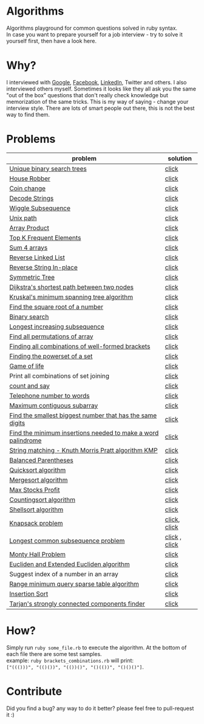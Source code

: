 Algorithms
==========

Algorithms playground for common questions solved in ruby syntax.  
In case you want to prepare yourself for a job interview - try to solve it yourself first, then have a look here.  

# Why?
I interviewed with [Google](https://github.com/sagivo/algorithms/blob/master/src/google-interview-tips.md), [Facebook](https://github.com/sagivo/algorithms/blob/master/src/facebook-interview-tips.md), [LinkedIn](https://github.com/sagivo/algorithms/blob/master/src/linkedin-interview.md), Twitter and others. I also interviewed others myself. 
Sometimes it looks like they all ask you the same "out of the box" questions that don't really check knowledge but memorization of the same tricks. 
This is my way of saying - change your interview style. There are lots of smart people out there, this is not the best way to find them. 

# Problems

| problem                                                                                                                                                                                 | solution                                                                                                                                                                              |
|-----------------------------------------------------------------------------------------------------------------------------------------------------------------------------------------|---------------------------------------------------------------------------------------------------------------------------------------------------------------------------------------|
| [Unique binary search trees](https://leetcode.com/problems/unique-binary-search-trees/description/)                                                                                                                         | [click](https://github.com/sagivo/algorithms/blob/master/src/unique_bsts.rb)                                                                                                                   |
| [House Robber](https://leetcode.com/problems/house-robber/description/)                                                                                                                         | [click](https://github.com/sagivo/algorithms/blob/master/src/house-robber.rb)                                                                                                                   |
| [Coin change](https://leetcode.com/problems/coin-change/description/)                                                                                                                         | [click](https://github.com/sagivo/algorithms/blob/master/src/coin-change.rb)                                                                                                                   |
| [Decode Strings](https://leetcode.com/problems/decode-string/description/)                                                                                                                         | [click](https://github.com/sagivo/algorithms/blob/master/src/decode_string.rb)                                                                                                                   |
| [Wiggle Subsequence](https://leetcode.com/problems/wiggle-subsequence/description/)                                                                                                                         | [click](https://github.com/sagivo/algorithms/blob/master/src/wiggle_subsequence.rb)                                                                                                                   |
| [Unix path](https://leetcode.com/problems/simplify-path/description/)                                                                                                                         | [click](https://github.com/sagivo/algorithms/blob/master/src/simplify_path.rb)                                                                                                                   |
| [Array Product](https://leetcode.com/problems/product-of-array-except-self/description/)                                                                                                                         | [click](https://github.com/sagivo/algorithms/blob/master/src/product-of-array.rb)                                                                                                                   |
| [Top K Frequent Elements](https://leetcode.com/problems/top-k-frequent-elements/description/)                                                                                                                         | [click](https://github.com/sagivo/algorithms/blob/master/src/top-k-elements.rb)                                                                                                                   |
| [Sum 4 arrays](https://leetcode.com/problems/4sum-ii/description/)                                                                                                                         | [click](https://github.com/sagivo/algorithms/blob/master/src/4-sum.rb)                                                                                                                   |
| [Reverse Linked List](https://leetcode.com/problems/reverse-linked-list/description/)                                                                                                                         | [click](https://github.com/sagivo/algorithms/blob/master/src/reverse-linked-list.rb)                                                                                                                   |
| [Reverse String In-place](https://leetcode.com/problems/reverse-string/description/)                                                                                                                         | [click](https://github.com/sagivo/algorithms/blob/master/src/reverse-string-inplace.rb)                                                                                                                   |
| [Symmetric Tree](https://leetcode.com/problems/symmetric-tree/)                                                                                                                         | [click](https://github.com/sagivo/algorithms/blob/master/src/mirror.rb)                                                                                                                   |
| [Dijkstra's shortest path between two nodes](https://en.wikipedia.org/wiki/Dijkstra%27s_algorithm)                                                                                      | [click](https://github.com/sagivo/algorithms/blob/master/src/dijkstra.rb)                                                                                                                 |
| [Kruskal's minimum spanning tree algorithm](http://en.wikipedia.org/wiki/Kruskal%27s_algorithm)                                                                                         | [click](https://github.com/sagivo/algorithms/blob/master/src/kruskal.rb)                                                                                                                  |
| [Find the square root of a number](https://en.wikipedia.org/wiki/Newton%27s_method)                                                                                                     | [click](https://github.com/sagivo/algorithms/blob/master/src/sq_root.rb)                                                                                                                  |
| [Binary search](https://en.wikipedia.org/wiki/Binary_search_algorithm)                                                                                                                  | [click](https://github.com/sagivo/algorithms/blob/master/src/binary_search.rb)                                                                                                            |
| [Longest increasing subsequence](http://en.wikipedia.org/wiki/Longest_increasing_subsequence)                                                                                           | [click](https://github.com/sagivo/algorithms/blob/master/src/longest_increasing_subsequence.rb)                                                                                           |
| [Find all permutations of array](https://en.wikipedia.org/wiki/Permutation)                                                                                                             | [click](https://github.com/sagivo/algorithms/blob/master/src/permutations.rb)                                                                                                             |
| [Finding all combinations of well-formed brackets](http://stackoverflow.com/questions/727707/finding-all-combinations-of-well-formed-brackets)                                          | [click](https://github.com/sagivo/algorithms/blob/master/src/brackets_combinations.rb)                                                                                                    |
| [Finding the powerset of a set](http://en.wikipedia.org/wiki/Power_set)                                                                                                                 | [click](https://github.com/sagivo/algorithms/blob/master/src/powerset.rb)                                                                                                                 |
| [Game of life](https://en.wikipedia.org/wiki/Conway%27s_Game_of_Life)                                                                                                                   | [click](https://github.com/sagivo/algorithms/blob/master/src/game_of_life.rb)                                                                                                             |
| Print all combinations of set joining                                                                                                                                                   | [click](https://github.com/sagivo/algorithms/blob/master/src/join_sets.rb)                                                                                                                |
| [count and say](https://leetcode.com/problems/count-and-say/)                                                                                                                                                   | [click](https://github.com/sagivo/algorithms/blob/master/src/count_and_say.rb)                                                                                                                |
| [Telephone number to words](http://www.mobilefish.com/services/phonenumber_words/phonenumber_words.php)                                                                                 | [click](https://github.com/sagivo/algorithms/blob/master/src/phone.rb)                                                                                                                    |
| [Maximum contiguous subarray](https://leetcode.com/problems/maximum-subarray)                                                                                 | [click](https://github.com/sagivo/algorithms/blob/master/src/max_subarray.rb)                                                                                                                    |
| [Find the smallest biggest number that has the same digits](http://stackoverflow.com/questions/9368205/given-a-number-find-the-next-higher-number-which-has-the-exact-same-set-of-digi) | [click](https://github.com/sagivo/algorithms/blob/master/src/bigger_num_with_same_digits.rb)                                                                                              |
| [Find the minimum insertions needed to make a word palindrome](http://www.geeksforgeeks.org/dynamic-programming-set-28-minimum-insertions-to-form-a-palindrome/)                   | [click](https://github.com/sagivo/algorithms/blob/master/src/min_insertions_for_palindrome.rb)                                                                                            |
| [String matching - Knuth Morris Pratt algorithm KMP](http://en.wikipedia.org/wiki/Knuth%E2%80%93Morris%E2%80%93Pratt_algorithm)                                                         | [click](https://github.com/sagivo/algorithms/blob/master/src/kmp.rb)                                                                                                                      |
| [Balanced Parentheses](http://stackoverflow.com/questions/14930073/how-to-check-if-a-string-is-balanced)                                                                                | [click](https://github.com/sagivo/algorithms/blob/master/src/balanced_parentheses.rb)                                                                                                     |
| [Quicksort algorithm](http://en.wikipedia.org/wiki/Quicksort)                                                                                                                           | [click](https://github.com/sagivo/algorithms/blob/master/src/quicksort.rb)                                                                                                                |
| [Mergesort algorithm](https://en.wikipedia.org/wiki/Merge_sort)                                                                                                                         | [click](https://github.com/sagivo/algorithms/blob/master/src/merge_sort.rb)                                                                                                               |
| [Max Stocks Profit](https://leetcode.com/problems/best-time-to-buy-and-sell-stock/)                                                                                                                         | [click](https://github.com/sagivo/algorithms/blob/master/src/stocks.rb)                                                                                                               |
| [Countingsort algorithm](http://en.wikipedia.org/wiki/Counting_sort)                                                                                                                    | [click](https://github.com/sagivo/algorithms/blob/master/src/counting_sort.rb)                                                                                                            |
| [Shellsort algorithm](http://en.wikipedia.org/wiki/Shellsort)                                                                                                                           | [click](https://github.com/sagivo/algorithms/blob/master/src/shell_sort.rb)                                                                                                               |
| [Knapsack problem](http://en.wikipedia.org/wiki/Knapsack_problem)                                                                                                                       | [click](https://github.com/sagivo/algorithms/blob/master/src/knapsack.rb), [click](https://github.com/sagivo/algorithms/blob/master/src/knapsack2.rb)                                                                                                                 |
| [Longest common subsequence problem](https://en.wikipedia.org/wiki/Longest_common_subsequence_problem)                                                                                  | [click](https://github.com/sagivo/algorithms/blob/master/src/longest_common_subsequence.rb) , [click](https://github.com/sagivo/algorithms/blob/master/src/longest_increasing_subsequence.rb) |
| [Monty Hall Problem](https://en.wikipedia.org/wiki/Monty_hall_problem)                                                                                                                  | [click](https://github.com/sagivo/algorithms/blob/master/src/monty_hall.rb)                                                                                                               |
| [Eucliden and Extended Eucliden algorithm](http://en.wikipedia.org/wiki/Extended_Euclidean_algorithm)                                                                                                                  | [click](https://github.com/sagivo/algorithms/blob/master/src/gcd.rb)                                                                                                               |
| Suggest index of a number in an array                                                                                                                  | [click](https://github.com/sagivo/algorithms/blob/master/src/sugget_index_in_array.rb)                                                                                                               |
| [Range minimum query sparse table algorithm](http://en.wikipedia.org/wiki/Range_minimum_query)                                                                                                                  | [click](https://github.com/sagivo/algorithms/blob/master/src/rmq.rb)                                                                                                               |
| [Insertion Sort](https://en.wikipedia.org/wiki/Insertion_sort)                                                                | [click](https://github.com/sagivo/algorithms/blob/master/src/insertion_sort.rb)                                                   |
| [Tarjan's strongly connected components finder](https://en.wikipedia.org/wiki/Tarjan%27s_strongly_connected_components_algorithm)                                                                | [click](https://github.com/sagivo/algorithms/blob/master/src/tarjan.rb)                                                   |


# How?  
Simply run `ruby some_file.rb` to execute the algorithm. At the bottom of each file there are some test samples.  
example: `ruby brackets_combinations.rb` will print:  
`["((()))", "(()())", "(())()", "()(())", "()()()"]`.  

# Contribute 
Did you find a bug? any way to do it better? please feel free to pull-request it :)
